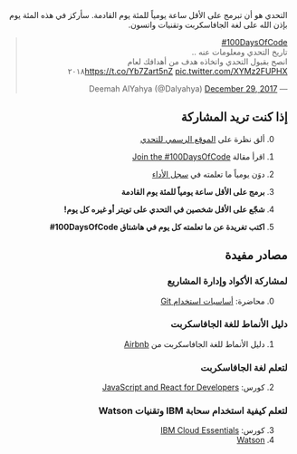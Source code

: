 
<div dir=rtl markdown=1>
التحدي هو أن تبرمج على الأقل ساعة يومياً للمئة يوم القادمة. سأركز في هذه المئة يوم بإذن الله على لغة الجافاسكربت وتقنيات واتسون. 

<blockquote class="twitter-tweet" data-lang="en"><p lang="ar" dir="rtl"><a href="https://twitter.com/hashtag/100DaysOfCode?src=hash&amp;ref_src=twsrc%5Etfw">#100DaysOfCode</a> <br>تاريخ التحدي ومعلومات عنه ..<br>انصح بقبول التحدي واتخاذه هدف من أهدافك لعام ٢٠١٨<a href="https://t.co/Yb7Zart5nZ">https://t.co/Yb7Zart5nZ</a> <a href="https://t.co/XYMz2FUPHX">pic.twitter.com/XYMz2FUPHX</a></p>&mdash; Deemah AlYahya (@Dalyahya) <a href="https://twitter.com/Dalyahya/status/946796549383868419?ref_src=twsrc%5Etfw">December 29, 2017</a></blockquote>
<script async src="https://platform.twitter.com/widgets.js" charset="utf-8"></script>

## إذا كنت تريد المشاركة
0. ألق نظرة على [الموقع الرسمي للتحدي](http://100daysofcode.com/)
1. اقرأ مقالة [Join the #100DaysOfCode](https://medium.freecodecamp.com/join-the-100daysofcode-556ddb4579e4)

2. دوَن يومياً ما تعلمته في [سجل الأداء](log.md) 
3. **برمج على الأقل ساعة يومياً للمئة يوم القادمة**
4. **شجّع على الأقل شخصين في التحدي على تويتر أو غيره كل يوم!**
5. **اكتب تغريدة عن ما تعلمته كل يوم في هاشتاق 100DaysOfCode#**


## مصادر مفيدة
### لمشاركة الأكواد وإدارة المشاريع
0. محاضرة: [أساسيات استخدام Git](https://www.youtube.com/watch?v=HVsySz-h9r4)
### دليل الأنماط للغة الجافاسكربت
1.  دليل الأنماط للغة الجافاسكربت من [Airbnb](https://github.com/airbnb/javascript)
### لتعلم لغة الجافاسكربت
2. كورس: [JavaScript and React for Developers](https://www.udemy.com/js-and-react-for-devs)
### لتعلم كيفية استخدام سحابة IBM وتقنيات Watson
3. كورس: [IBM Cloud Essentials](https://developer.ibm.com/courses/all/bluemix-essentials/)
4. [Watson](https://www.ibm.com/watson/developer/)
</div>
